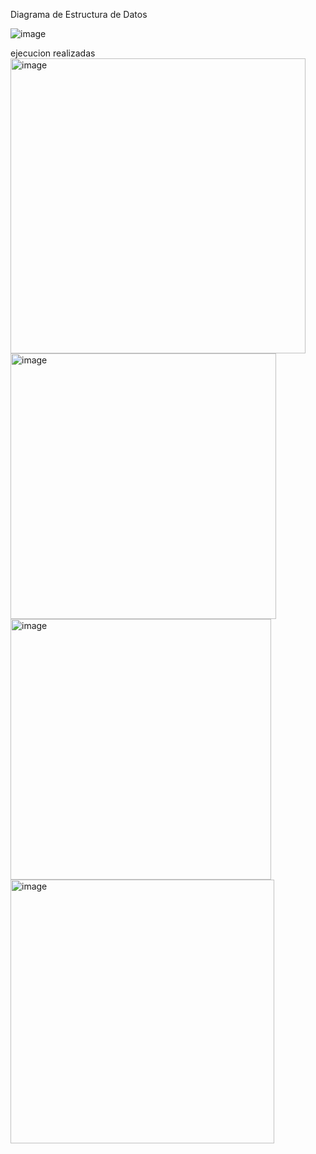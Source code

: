 Diagrama de Estructura de Datos

![image](https://github.com/user-attachments/assets/99b9d5b5-db9b-4c5e-b221-804d2b1c1315)

 ejecucion realizadas  
<img width="472" alt="image" src="https://github.com/user-attachments/assets/4f55f87e-a65a-4626-842e-09056e5fb318">  
<img width="425" alt="image" src="https://github.com/user-attachments/assets/a2b970b3-43e4-4eb1-8df8-1c291cc83e1f">  
<img width="417" alt="image" src="https://github.com/user-attachments/assets/98d648ff-5263-4dae-962a-e37935d2ccb5">  
<img width="422" alt="image" src="https://github.com/user-attachments/assets/d332e204-5686-40c2-b211-369027e62466">  
